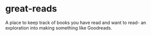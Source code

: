 # great-reads
A place to keep track of books you have read and want to read- an exploration into making something like Goodreads.
